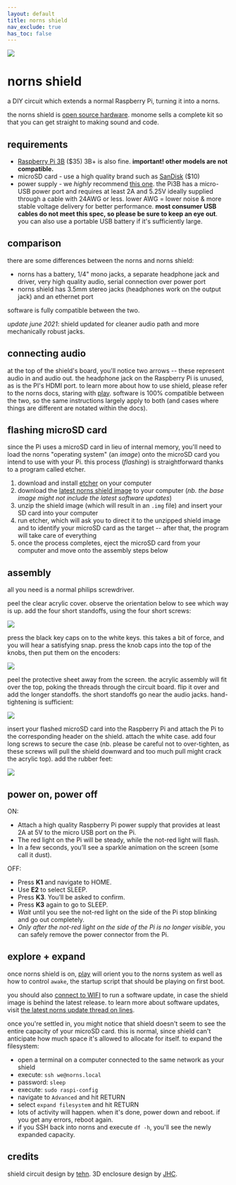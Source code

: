 ```yaml
---
layout: default
title: norns shield
nav_exclude: true
has_toc: false
---
```


![](https://monome.org/docs/norns/image/norns-shield.png)

# norns shield

a DIY circuit which extends a normal Raspberry Pi, turning it into a norns.

the norns shield is [open source hardware](https://github.com/monome/norns-shield). monome sells a complete kit so that you can get straight to making sound and code.

## requirements

- [Raspberry Pi 3B](https://www.raspberrypi.org/products/raspberry-pi-3-model-b) ($35) 3B+ is also fine. **important! other models are not compatible.**
- microSD card - use a high quality brand such as [SanDisk](https://www.adafruit.com/product/2820) ($10)
- power supply - we *highly* recommend [this one](https://www.adafruit.com/product/1995). the Pi3B has a micro-USB power port and requires at least 2A and 5.25V ideally supplied through a cable with 24AWG or less. lower AWG = lower noise & more stable voltage delivery for better performance. **most consumer USB cables do not meet this spec, so please be sure to keep an eye out**. you can also use a portable USB battery if it's sufficiently large.

## comparison

there are some differences between the norns and norns shield:

- norns has a battery, 1/4" mono jacks, a separate headphone jack and driver, very high quality audio, serial connection over power port
- norns shield has 3.5mm stereo jacks (headphones work on the output jack) and an ethernet port

software is fully compatible between the two.

_update june 2021_: shield updated for cleaner audio path and more mechanically robust jacks.

## connecting audio

at the top of the shield's board, you'll notice two arrows -- these represent audio in and audio out. the headphone jack on the Raspberry Pi is unused, as is the PI's HDMI port. to learn more about how to use shield, please refer to the norns docs, staring with [play](https://monome.org/docs/norns/play/). software is 100% compatible between the two, so the same instructions largely apply to both (and cases where things are different are notated within the docs).

## flashing microSD card

since the Pi uses a microSD card in lieu of internal memory, you'll need to load the norns "operating system" (an *image*) onto the microSD card you intend to use with your Pi. this process (*flashing*) is straightforward thanks to a program called etcher.

1. download and install [etcher](https://www.balena.io/etcher/) on your computer
2. download the [latest norns shield image](https://github.com/monome/norns-image/releases/latest) to your computer (*nb. the base image might not include the latest software updates*)
3. unzip the shield image (which will result in an `.img` file) and insert your SD card into your computer
4. run etcher, which will ask you to direct it to the unzipped shield image and to identify your microSD card as the target -- after that, the program will take care of everything
5. once the process completes, eject the microSD card from your computer and move onto the assembly steps below

## assembly

all you need is a normal philips screwdriver.

peel the clear acrylic cover. observe the orientation below to see which way is up. add the four short standoffs, using the four short screws:

![](https://monome.org/docs/norns/image/norns-shield-assembly1.png)

press the black key caps on to the white keys. this takes a bit of force, and you will hear a satisfying snap. press the knob caps into the top of the knobs, then put them on the encoders:

![](https://monome.org/docs/norns/image/norns-shield-assembly2.png)

peel the protective sheet away from the screen. the acrylic assembly will fit over the top, poking the threads through the circuit board. flip it over and add the longer standoffs. the short standoffs go near the audio jacks. hand-tightening is sufficient:

![](https://monome.org/docs/norns/image/norns-shield-assembly3.png)

insert your flashed microSD card into the Raspberry Pi and attach the Pi to the corresponding header on the shield. attach the white case. add four long screws to secure the case (nb. please be careful not to over-tighten, as these screws will pull the shield downward and too much pull might crack the acrylic top). add the rubber feet:

![](https://monome.org/docs/norns/image/norns-shield-assembly4.png)

## power on, power off

ON:

- Attach a high quality Raspberry Pi power supply that provides at least 2A at 5V to the micro USB port on the Pi.
- The red light on the Pi will be steady, while the not-red light will flash.
- In a few seconds, you’ll see a sparkle animation on the screen (some call it dust).

OFF:

- Press **K1** and navigate to HOME.
- Use **E2** to select SLEEP.
- Press **K3**. You’ll be asked to confirm.
- Press **K3** again to go to SLEEP.
- *Wait* until you see the not-red light on the side of the Pi stop blinking and go out completely.
- *Only after the not-red light on the side of the Pi is no longer visible*, you can safely remove the power connector from the Pi.

## explore + expand

once norns shield is on, [play](../play) will orient you to the norns system as well as how to control `awake`, the startup script that should be playing on first boot.

you should also [connect to WIFI](https://monome.org/docs/norns/wifi-files/) to run a software update, in case the shield image is behind the latest release. to learn more about software updates, visit [the latest norns update thread on lines](https://l.llllllll.co/norns).

once you're settled in, you might notice that shield doesn't seem to see the entire capacity of your microSD card. this is normal, since shield can't anticipate how much space it's allowed to allocate for itself. to expand the filesystem:

- open a terminal on a computer connected to the same network as your shield
- execute: `ssh we@norns.local`
- password: `sleep`
- execute: `sudo raspi-config`
- navigate to `Advanced` and hit RETURN
- select `expand filesystem` and hit RETURN
- lots of activity will happen. when it's done, power down and reboot. if you get any errors, reboot again.
- if you SSH back into norns and execute `df -h`, you'll see the newly expanded capacity.

## credits

shield circuit design by [tehn](https://llllllll.co/u/tehn). 3D enclosure design by [JHC](https://llllllll.co/u/JHC).
